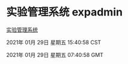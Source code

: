 # 实验管理系统 expadmin
[实验管理系统](http://59.174.25.229:56808/expadmin-782313d2-e1b1-4ea7-932e-3a55e6a1a4d0/)

2021年 01月 29日 星期五 15:40:58 CST

2021年 01月 29日 星期五 07:40:58 GMT
